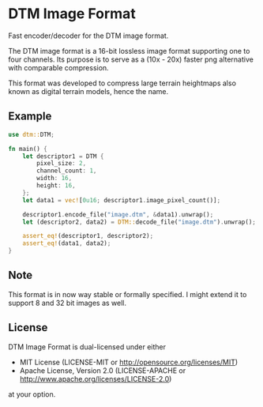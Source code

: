 # DTM Image Format

Fast encoder/decoder for the DTM image format.

The DTM image format is a 16-bit lossless image format supporting one to four channels.
Its purpose is to serve as a (10x - 20x) faster png alternative with comparable compression.

This format was developed to compress large terrain heightmaps also known as digital terrain models, hence the name.

## Example
```rust
use dtm::DTM;

fn main() {
    let descriptor1 = DTM {
        pixel_size: 2,
        channel_count: 1,
        width: 16,
        height: 16,
    };
    let data1 = vec![0u16; descriptor1.image_pixel_count()];

    descriptor1.encode_file("image.dtm", &data1).unwrap();
    let (descriptor2, data2) = DTM::decode_file("image.dtm").unwrap();

    assert_eq!(descriptor1, descriptor2);
    assert_eq!(data1, data2);
}
```

## Note
This format is in now way stable or formally specified.
I might extend it to support 8 and 32 bit images as well.

## License
DTM Image Format is dual-licensed under either

* MIT License (LICENSE-MIT or http://opensource.org/licenses/MIT)
* Apache License, Version 2.0 (LICENSE-APACHE or http://www.apache.org/licenses/LICENSE-2.0)

at your option.
